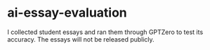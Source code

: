 # ai-essay-evaluation
I collected student essays and ran them through GPTZero to test its accuracy. The essays will not be released publicly.
